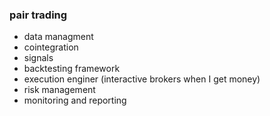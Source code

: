 ### pair trading
- data managment
- cointegration
- signals
- backtesting framework
- execution enginer (interactive brokers when I get money)
- risk management
- monitoring and reporting
